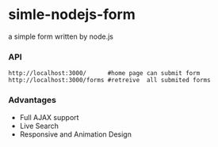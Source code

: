 # simle-nodejs-form
a simple form written by node.js

### API

    http://localhost:3000/      #home page can submit form
    http://localhost:3000/forms #retreive  all submited forms
### Advantages
* Full AJAX support
* Live Search
* Responsive and Animation Design
